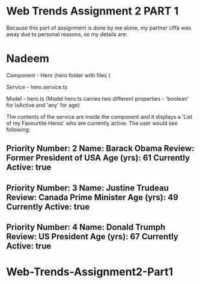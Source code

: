 # Web Trends Assignment 2 PART 1

Because this part of assignment is done by me alone, my partner Uffa was away due to personal reasons, so my details are:

Nadeem
=======

Component - Hero (hero folder with files )

Service - hero.service.ts

Model - hero.ts
(Model hero.ts carries two different properties - 'boolean' for IsActive and 'any' for age)

The contents of the service are inside the component and it displays a 'List of my Favourtite Heros' who are currently active. The user would see following:

Priority Number: 2
Name: Barack Obama
Review: Former President of USA
Age (yrs): 61
Currently Active: true
--------------------

Priority Number: 3
Name: Justine Trudeau
Review: Canada Prime Minister
Age (yrs): 49
Currently Active: true
--------------------

Priority Number: 4
Name: Donald Trumph
Review: US President
Age (yrs): 67
Currently Active: true
--------------------

# Web-Trends-Assignment2-Part1
